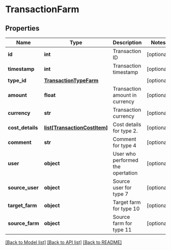 # TransactionFarm

## Properties
Name | Type | Description | Notes
------------ | ------------- | ------------- | -------------
**id** | **int** | Transaction ID | [optional] 
**timestamp** | **int** | Transaction timestamp | [optional] 
**type_id** | [**TransactionTypeFarm**](TransactionTypeFarm.md) |  | [optional] 
**amount** | **float** | Transaction amount in currency | [optional] 
**currency** | **str** | Transaction currency | [optional] 
**cost_details** | [**list[TransactionCostItem]**](TransactionCostItem.md) | Cost details for type 2. | [optional] 
**comment** | **str** | Comment for type 4 | [optional] 
**user** | **object** | User who performed the opertation | [optional] 
**source_user** | **object** | Source user for type 7 | [optional] 
**target_farm** | **object** | Target farm for type 10 | [optional] 
**source_farm** | **object** | Source farm for type 11 | [optional] 

[[Back to Model list]](../README.md#documentation-for-models) [[Back to API list]](../README.md#documentation-for-api-endpoints) [[Back to README]](../README.md)


